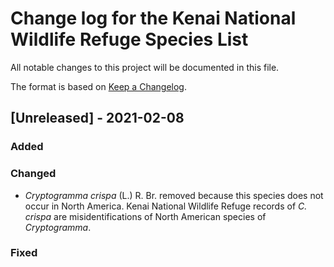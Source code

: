 # Change log for the Kenai National Wildlife Refuge Species List

All notable changes to this project will be documented in this file.
 
The format is based on [Keep a Changelog](http://keepachangelog.com/).

## [Unreleased] - 2021-02-08

### Added

### Changed

- *Cryptogramma crispa* (L.) R. Br. removed because this species does not occur in North America. Kenai National Wildlife Refuge records of *C. crispa* are misidentifications of North American species of *Cryptogramma*.

### Fixed

